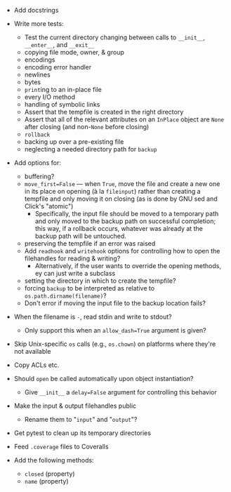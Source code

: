 - Add docstrings

- Write more tests:
    - Test the current directory changing between calls to `__init__`,
      `__enter__`, and `__exit__`
    - copying file mode, owner, & group
    - encodings
    - encoding error handler
    - newlines
    - bytes
    - `print`ing to an in-place file
    - every I/O method
    - handling of symbolic links
    - Assert that the tempfile is created in the right directory
    - Assert that all of the relevant attributes on an `InPlace` object are
      `None` after closing (and non-`None` before closing)
    - `rollback`
    - backing up over a pre-existing file
    - neglecting a needed directory path for `backup`

- Add options for:
    - buffering?
    - `move_first=False` — when `True`, move the file and create a new one in
      its place on opening (à la `fileinput`) rather than creating a tempfile
      and only moving it on closing (as is done by GNU sed and Click's
      "atomic")
        - Specifically, the input file should be moved to a temporary path and
          only moved to the backup path on successful completion; this way, if
          a rollback occurs, whatever was already at the backup path will be
          untouched.
    - preserving the tempfile if an error was raised
    - Add `readhook` and `writehook` options for controlling how to open the
      filehandles for reading & writing?
        - Alternatively, if the user wants to override the opening methods, ey
          can just write a subclass
    - setting the directory in which to create the tempfile?
    - forcing `backup` to be interpreted as relative to
      `os.path.dirname(filename)`?
    - Don't error if moving the input file to the backup location fails?

- When the filename is `-`, read stdin and write to stdout?
    - Only support this when an `allow_dash=True` argument is given?
- Skip Unix-specific `os` calls (e.g., `os.chown`) on platforms where they're
  not available
- Copy ACLs etc.
- Should `open` be called automatically upon object instantiation?
    - Give `__init__` a `delay=False` argument for controlling this behavior
- Make the input & output filehandles public
    - Rename them to "`input`" and "`output`"?

- Get pytest to clean up its temporary directories
- Feed `.coverage` files to Coveralls

- Add the following methods:
    - `closed` (property)
    - `name` (property)
